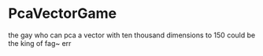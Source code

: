 # PcaVectorGame
the gay who can pca a vector with ten thousand dimensions to 150 could be the king of fag~
err

